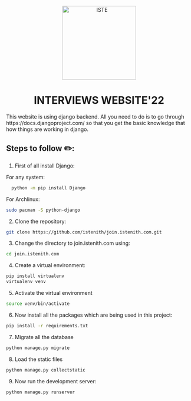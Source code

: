<p align='center'>
<img width="200" src="static/logo.png" alt="ISTE">
</p>
<h1 align='center'>INTERVIEWS WEBSITE'22</h1>
This website is using django backend. All you need to do is to go through https://docs.djangoproject.com/ so that you get the basic knowledge that how things are working in django.

## Steps to follow :pencil2::

1. First of all install Django:

For any system:

```bash
  python -m pip install Django
```

For Archlinux:

```bash
sudo pacman -S python-django
```

2. Clone the repository:

```bash
git clone https://github.com/istenith/join.istenith.com.git
```

3. Change the directory to join.istenith.com using:

```bash
cd join.istenith.com
```

4. Create a virtual environment:

```bash
pip install virtualenv
virtualenv venv
```

5. Activate the virtual environment

```bash
source venv/bin/activate
```

6. Now install all the packages which are being used in this project:

```bash
pip install -r requirements.txt
```

7. Migrate all the database

```bash
python manage.py migrate
```
8. Load the static files
```bash
python manage.py collectstatic
```
9. Now run the development server:

```bash
python manage.py runserver
```
